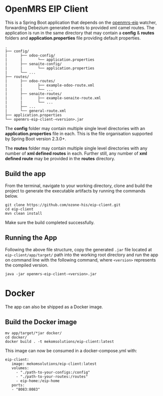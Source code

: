 # OpenMRS EIP Client

This is a Spring Boot application that depends on the [openmrs-eip](https://github.com/openmrs/openmrs-eip) watcher, forwarding Debezium generated events to provided xml camel routes. The application is run in the same directory that may contain a **config** & **routes** folders and **application.properties** file providing default properties.

```
.
├── config/
|      ├── odoo-config/
|      |       └── application.properties
|      ├── senaite-config/
|      |       └── application.properties
|      └── ...
├── routes/
|      ├── odoo-routes/
|      |       ├── example-odoo-route.xml
|      |       └── ...
|      ├── senaite-routes/
|      |       ├── example-senaite-route.xml
|      |       └── ...
|      ├── ...
|      └── general-route.xml
├── application.properties
└── openmrs-eip-client-<version>.jar

```

The **config** folder may contain multiple single level directories with an **application.properties** file in each. This is the file organisation supported by Spring Boot version 2.3.0+.

The **routes** folder may contain multiple single level directories with any number of **xml defined routes** in each. Further still, any number of **xml defined route** may be provided in the **routes** directory.

## Build the app
From the terminal, navigate to your working directory, clone and build the project to generate the executable artifacts
by running the commands below.

```
git clone https://github.com/ozone-his/eip-client.git
cd eip-client
mvn clean install
```

Make sure the build completed successfully.

## Running the App
Following the above file structure, copy the generated `.jar` file located at `eip-client/app/target/` path into the working root directory and run the app on command line with the following command, where `<version>` represents the compiled version.

```
java -jar openmrs-eip-client-<version>.jar
```


# Docker

The app can also be shipped as a Docker image.

## Build the Docker image

```
mv app/target/*jar docker/
cd docker/
docker build . -t mekomsolutions/eip-client:latest
```

This image can now be consumed in a docker-compose.yml with:
```
eip-client:
   image: mekomsolutions/eip-client:latest
   volumes:
     - "./path-to-your-configs:/config"
     - "./path-to-your-routes:/routes"
     - eip-home:/eip-home
   ports:
   - "8083:8083"
```

